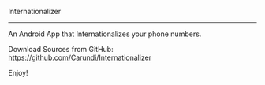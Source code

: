 Internationalizer
*****************

An Android App that Internationalizes your phone numbers.

Download Sources from GitHub:
https://github.com/Carundi/Internationalizer

Enjoy!